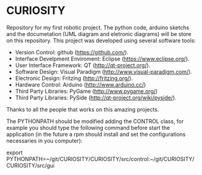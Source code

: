 CURIOSITY
=========

Repository for my first robotic project. The python code, arduino sketchs and the documetation (UML diagram and eletronic diagrams) will be store on this repository. This project was developed using several software tools:

- Version Control: github (https://github.com/).
- Interface Develpment Enviroment: Eclipse (https://www.eclipse.org/).
- User Interface Framework: QT (http://qt-project.org/).
- Software Design: Visual Paradigm (http://www.visual-paradigm.com/).
- Electronic Design: Fritzing (http://fritzing.org/).
- Hardware Control: Arduino (http://www.arduino.cc/)
- Third Party Libraries: PyGame (http://www.pygame.org/)
- Third Party Libraries: PySide (http://qt-project.org/wiki/pyside/).

Thanks to all the people that works on this amazing projects.

The PYTHONPATH should be modified adding the  CONTROL class, for example you should type the following command before start the application (in the future a rpm should install and set the configurations necessaries in you computer):

export PYTHONPATH=~/git/CURIOSITY/CURIOSITY/src/control:~/git/CURIOSITY/CURIOSITY/src/gui
